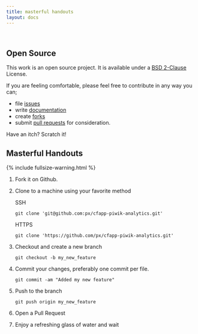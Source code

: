```yaml
---
title: masterful handouts
layout: docs
---
```



<a name="open-source">&nbsp;</a>
## Open Source

This work is an open source project. It is available under a <a href="https://github.com/px/cfapp-piwik-analytics/raw/master/LICENSE.txt">BSD 2-Clause</a> License.

If you are feeling comfortable, please feel free to contribute in any way you can&#59;

+ file <a href="https://github.com/px/cfapp-piwik-analytics/issues">issues</a>
+ write <a href="/help/">documentation</a>
+ create <a href="https://github.com/px/cfapp-piwik-analytics/fork">forks</a>
+ submit <a href="https://github.com/px/cfapp-piwik-analytics/pulls">pull requests</a> for consideration.

Have an itch? Scratch it!



## Masterful Handouts

{% include fullsize-warning.html %}

1. Fork it on Github.

2. Clone to a machine using your favorite method

    SSH

    `git clone 'git@github.com:px/cfapp-piwik-analytics.git'`

    HTTPS

    `git clone 'https://github.com/px/cfapp-piwik-analytics.git'`

3. Checkout and create a new branch

   `git checkout -b my_new_feature`

4. Commit your changes, preferably one commit per file.

   `git commit -am "Added my new feature"`

5. Push to the branch

   `git push origin my_new_feature`

6. Open a Pull Request

7. Enjoy a refreshing glass of water and wait



